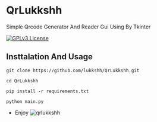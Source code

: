 
# QrLukkshh

Simple Qrcode Generator And Reader Gui Using By Tkinter

[![GPLv3 License](https://img.shields.io/badge/License-GPL%20v3-yellow.svg)](https://opensource.org/licenses/)

## Insttalation And Usage

```terminal
git clone https://github.com/lukkshh/QrLukkshh.git
```
```terminal
cd QrLukkshh
```
```terminal
pip install -r requirements.txt 
```
```terminal
python main.py 
```

- Enjoy
![qrlukkshh](https://user-images.githubusercontent.com/97388997/229167957-bab66ec4-3878-4cad-8516-003cd80ad901.gif)
